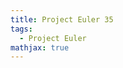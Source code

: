 ```yaml
---
title: Project Euler 35
tags:
  - Project Euler
mathjax: true
---
```

<escape><!-- more --></escape>


